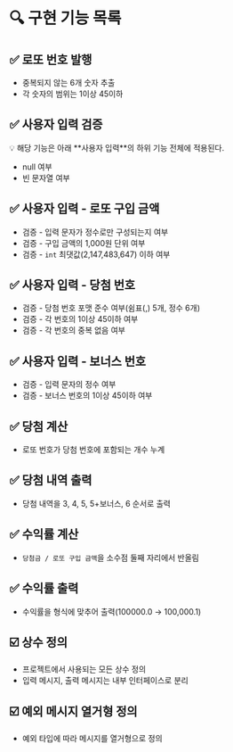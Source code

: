 # 🔍 구현 기능 목록

## ✅ 로또 번호 발행

- 중복되지 않는 6개 숫자 추출
- 각 숫자의 범위는 1이상 45이하

## ✅ 사용자 입력 검증

<aside>
💡 해당 기능은 아래 **사용자 입력**의 하위 기능 전체에 적용된다.

</aside>

- null 여부
- 빈 문자열 여부

## ✅ 사용자 입력 - 로또 구입 금액

- 검증 - 입력 문자가 정수로만 구성되는지 여부
- 검증 - 구입 금액의 1,000원 단위 여부
- 검증 - `int` 최댓값(2,147,483,647) 이하 여부

## ✅ 사용자 입력 - 당첨 번호

- 검증 - 당첨 번호 포맷 준수 여부(쉼표(,) 5개, 정수 6개)
- 검증 - 각 번호의 1이상 45이하 여부
- 검증 - 각 번호의 중복 없음 여부

## ✅ 사용자 입력 - 보너스 번호

- 검증 - 입력 문자의 정수 여부
- 검증 - 보너스 번호의 1이상 45이하 여부

## ✅ 당첨 계산

- 로또 번호가 당첨 번호에 포함되는 개수 누계

## ✅ 당첨 내역 출력

- 당첨 내역을 3, 4, 5, 5+보너스, 6 순서로 출력

## ✅ 수익률 계산

- `당첨금 / 로또 구입 금액`을 소수점 둘째 자리에서 반올림

## ✅ 수익률 출력

- 수익률을 형식에 맞추어 출력(100000.0 → 100,000.1)

## ☑️ 상수 정의

- 프로젝트에서 사용되는 모든 상수 정의
- 입력 메시지, 출력 메시지는 내부 인터페이스로 분리

## ☑️ 예외 메시지 열거형 정의

- 예외 타입에 따라 메시지를 열거형으로 정의